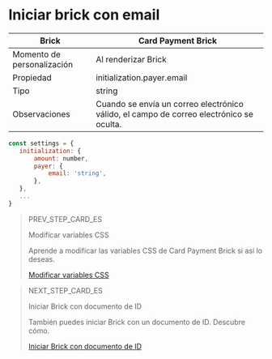 # Iniciar brick con email

| Brick | Card Payment Brick |
| --- | --- |
| Momento de personalización | Al renderizar Brick |
| Propiedad | initialization.payer.email |
| Tipo | string |
| Observaciones | Cuando se envía un correo electrónico válido, el campo de correo electrónico se oculta. |

```javascript
const settings = {
   initialization: {
       amount: number,
       payer: {
           email: 'string',
       },
   },
   ...
}
```

> PREV_STEP_CARD_ES
>
> Modificar variables CSS
>
> Aprende a modificar las variables CSS de Card Payment Brick si así lo deseas.
>
> [Modificar variables CSS](/developers/es/docs/checkout-bricks-beta/additional-customization/modify-variables)
 
> NEXT_STEP_CARD_ES
>
> Iniciar Brick con documento de ID
>
> También puedes iniciar Brick con un documento de ID. Descubre cómo.
>
> [Iniciar Brick con documento de ID](/developers/es/docs/checkout-bricks-beta/additional-customization/initiate-brick-document)